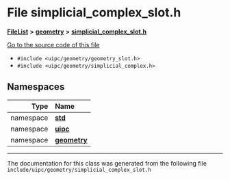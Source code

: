 

# File simplicial\_complex\_slot.h



[**FileList**](files.md) **>** [**geometry**](dir_04894967a28d068f10a69f6e8a07a2cb.md) **>** [**simplicial\_complex\_slot.h**](simplicial__complex__slot_8h.md)

[Go to the source code of this file](simplicial__complex__slot_8h_source.md)



* `#include <uipc/geometry/geometry_slot.h>`
* `#include <uipc/geometry/simplicial_complex.h>`













## Namespaces

| Type | Name |
| ---: | :--- |
| namespace | [**std**](namespacestd.md) <br> |
| namespace | [**uipc**](namespaceuipc.md) <br> |
| namespace | [**geometry**](namespaceuipc_1_1geometry.md) <br> |





















































------------------------------
The documentation for this class was generated from the following file `include/uipc/geometry/simplicial_complex_slot.h`

